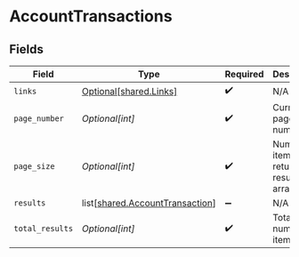 # AccountTransactions


## Fields

| Field                                                                            | Type                                                                             | Required                                                                         | Description                                                                      |
| -------------------------------------------------------------------------------- | -------------------------------------------------------------------------------- | -------------------------------------------------------------------------------- | -------------------------------------------------------------------------------- |
| `links`                                                                          | [Optional[shared.Links]](undefined/models/shared/links.md)                       | :heavy_check_mark:                                                               | N/A                                                                              |
| `page_number`                                                                    | *Optional[int]*                                                                  | :heavy_check_mark:                                                               | Current page number.                                                             |
| `page_size`                                                                      | *Optional[int]*                                                                  | :heavy_check_mark:                                                               | Number of items to return in results array.                                      |
| `results`                                                                        | list[[shared.AccountTransaction](undefined/models/shared/accounttransaction.md)] | :heavy_minus_sign:                                                               | N/A                                                                              |
| `total_results`                                                                  | *Optional[int]*                                                                  | :heavy_check_mark:                                                               | Total number of items.                                                           |